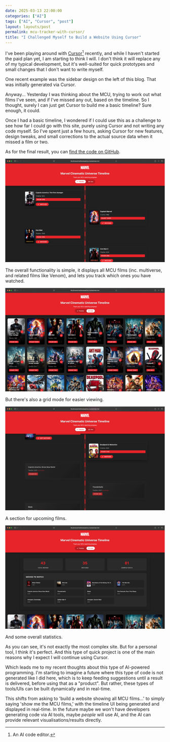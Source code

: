 ```yaml
---
date: 2025-03-13 22:00:00
categories: ["AI"]
tags: ["AI", "Cursor", "post"]
layout: layouts/post
permalink: mcu-tracker-with-cursor/
title: "I Challenged Myself to Build a Website Using Cursor"
---
```


I've been playing around with [Cursor][cursor][^1] recently, and while I haven't started the paid plan yet, I am starting to think I will. I don't think it will replace any of my typical development, but it's well-suited for quick prototypes and small changes that I don't want to write myself.

One recent example was the sidebar design on the left of this blog. That was initially generated via Cursor.

Anyway... Yesterday I was thinking about the MCU, trying to work out what films I've seen, and if I've missed any out, based on the timeline. So I thought, surely I can just get Cursor to build me a basic timeline? Sure enough, it could.

Once I had a basic timeline, I wondered if I could use this as a challenge to see how far I could go with this site, purely using Cursor and not writing any code myself. So I've spent just a few hours, asking Cursor for new features, design tweaks, and small corrections to the actual source data when it missed a film or two.

As for the final result, you can [find the code on GitHub][gh].

![](/posts/2025/03/timeline.jpeg)

The overall functionality is simple, it displays all MCU films (inc. multiverse, and related films like Venom), and lets you track which ones you have watched.

![](/posts/2025/03/grid.jpeg)

But there's also a grid mode for easier viewing.

![](/posts/2025/03/upcoming.jpeg)

A section for upcoming films.

![](/posts/2025/03/stats.jpeg)

And some overall statistics.

As you can see, it's not exactly the most complex site. But for a personal tool, I think it's perfect. And this type of quick project is one of the main reasons why I expect I will continue using Cursor.

Which leads me to my recent thoughts about this type of AI-powered programming. I'm starting to imagine a future where this type of code is not generated like I did here, which is to keep feeding suggestions until a result is delivered, before using that as a "product". But rather, these types of tools/UIs can be built dynamically and in real-time.

This shifts from asking to 'build a website showing all MCU films...' to simply saying 'show me the MCU films,' with the timeline UI being generated and displayed in real-time. In the future maybe we won't have developers generating code via AI tools, maybe *people* will use AI, and the AI can provide relevant visualisations/results directly.

[^1]: An AI code editor.

[cursor]: https://www.cursor.com
[gh]: https://github.com/chrishannah/mcu-tracker
